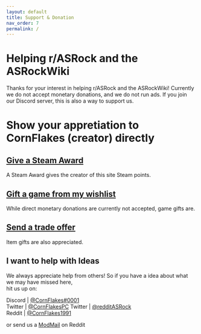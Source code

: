 ```yaml
---
layout: default
title: Support & Donation
nav_order: 7
permalink: /
---
```


# Helping r/ASRock and the ASRockWiki
Thanks for your interest in helping r/ASRock and the ASRockWiki!
Currently we do not accept monetary donations, and we do not run ads.
If you join our Discord server, this is also a way to support us.

# Show your appretiation to CornFlakes (creator) directly

## [Give a Steam Award](https://steamcommunity.com/id/CornFlakesPC/)
A Steam Award gives the creator of this site Steam points.

## [Gift a game from my wishlist](https://store.steampowered.com/wishlist/profiles/76561197996167801/#sort=order)
While direct monetary donations are currently not accepted, game gifts are.

## [Send a trade offer](https://steamcommunity.com/tradeoffer/new/?partner=35902073&token=i67X0R0x)
Item gifts are also appreciated.

## I want to help with Ideas
We always appreciate help from others! So if you have a idea about what we may have missed here,  
hit us up on: 

Discord | [@CornFlakes#0001](https://discord.gg/rFrMpxV)  
Twitter | [@CornFlakesPC](https://twitter.com/CornFlakesPC) 
Twitter | [@redditASRock](https://twitter.com/redditASRock)  
Reddit  | [@CornFlakes1991](https://new.reddit.com/user/CornFlakes1991)

or send us a [ModMail](https://www.reddit.com/message/compose?to=%2Fr%2FASRock) on Reddit